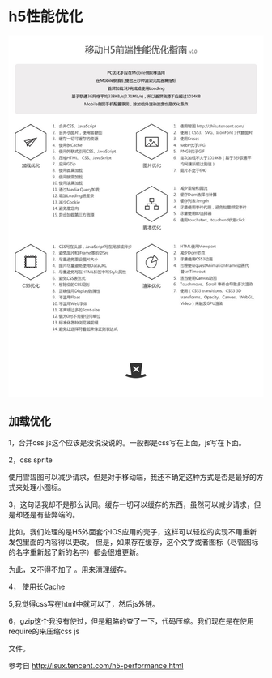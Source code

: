 <h1>h5性能优化</h1>
<img src="../images/youhua.jpg" alt="H5性能优化" title="h5性能优化" />



<h2>加载优化</h2>

1，合并css js这个应该是没说没说的。一般都是css写在上面，js写在下面。

2，css sprite

  使用雪碧图可以减少请求，但是对于移动端，我还不确定这种方式是否是最好的方式来处理小图标。

3，这句话我却不是那么认同。缓存一切可以缓存的东西，虽然可以减少请求，但是却还是有些弊端的。

  比如，我们处理的是H5外面套个IOS应用的壳子，这样可以轻松的实现不用重新发包里面的内容得以更改。
  但是，如果存在缓存，这个文字或者图标（尽管图标的名字重新起了新的名字）都会很难更新。

  为此，又不得不加了<meta http-equiv="pragram" content="no-cache"> 。用来清理缓存。
 
4，	<a href="javascript:;"> 使用长Cache </a>

5,我觉得css写在html中就可以了，然后js外链。

6，gzip这个我没有使过，但是粗略的查了一下，代码压缩。我们现在是在使用require的来压缩css js

  文件。





参考自 http://isux.tencent.com/h5-performance.html